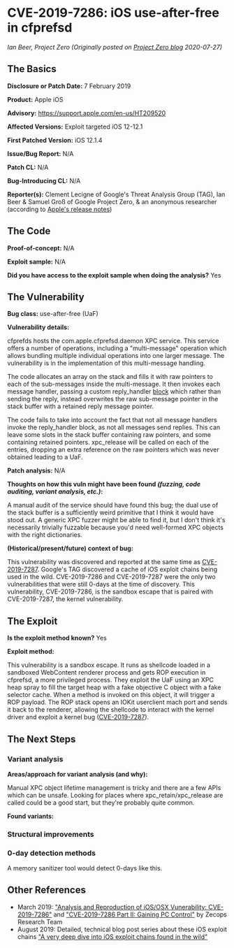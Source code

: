 # CVE-2019-7286: iOS use-after-free in cfprefsd
*Ian Beer, Project Zero (Originally posted on [Project Zero blog](https://googleprojectzero.blogspot.com/p/rca.html) 2020-07-27)*

## The Basics

**Disclosure or Patch Date:** 7 February 2019

**Product:** Apple iOS

**Advisory:** https://support.apple.com/en-us/HT209520

**Affected Versions:** Exploit targeted iOS 12-12.1

**First Patched Version:** iOS 12.1.4

**Issue/Bug Report:** N/A

**Patch CL:** N/A

**Bug-Introducing CL:** N/A

**Reporter(s):** Clement Lecigne of Google's Threat Analysis Group (TAG), Ian Beer & Samuel Groß of Google Project Zero, & an anonymous researcher (according to [Apple's release notes](https://support.apple.com/en-us/HT209520))

## The Code

**Proof-of-concept:** N/A

**Exploit sample:** N/A

**Did you have access to the exploit sample when doing the analysis?** Yes

## The Vulnerability

**Bug class:** use-after-free (UaF)

**Vulnerability details:**

cfprefds hosts the com.apple.cfprefsd.daemon XPC service. This service offers a number of operations, including a "multi-message" operation which allows bundling multiple individual operations into one larger message. The vulnerability is in the implementation of this multi-message handling.

The code allocates an array on the stack and fills it with raw pointers to each of the sub-messages inside the multi-message. It then invokes each message handler, passing a custom reply_handler [block](https://developer.apple.com/library/archive/documentation/Cocoa/Conceptual/ProgrammingWithObjectiveC/WorkingwithBlocks/WorkingwithBlocks.html) which rather than sending the reply, instead overwrites the raw sub-message pointer in the stack buffer with a retained reply message pointer.

The code fails to take into account the fact that not all message handlers invoke the reply_handler block, as not all messages send replies. This can leave some slots in the stack buffer containing raw pointers, and some containing retained pointers. xpc_release will be called on each of the entries, dropping an extra reference on the raw pointers which was never obtained leading to a UaF.

**Patch analysis:** N/A

**Thoughts on how this vuln might have been found _(fuzzing, code auditing, variant analysis, etc.)_:**

A manual audit of the service should have found this bug; the dual use of the stack buffer is a sufficiently weird primitive that I think it would have stood out. A generic XPC fuzzer might be able to find it, but I don't think it's necessarily trivially fuzzable because you'd need well-formed XPC objects with the right dictionaries.

**(Historical/present/future) context of bug:** 

This vulnerability was discovered and reported at the same time as [CVE-2019-7287](CVE-2019-7287.md). Google's TAG discovered a cache of iOS exploit chains being used in the wild. CVE-2019-7286 and CVE-2019-7287 were the only two vulnerabilities that were still 0-days at the time of discovery. This vulnerability, CVE-2019-7286, is the sandbox escape that is paired with CVE-2019-7287, the kernel vulnerability.

## The Exploit

**Is the exploit method known?** Yes

**Exploit method:** 

This vulnerability is a sandbox escape. It runs as shellcode loaded in a sandboxed WebContent renderer process and gets ROP execution in cfprefsd, a more privileged process. They exploit the UaF using an XPC heap spray to fill the target heap with a fake objective C object with a fake selector cache. When a method is invoked on this object, it will trigger a ROP payload. The ROP stack opens an IOKit userclient mach port and sends it back to the renderer, allowing the shellcode to interact with the kernel driver and exploit a kernel bug ([CVE-2019-7287](CVE-2019-7287.md)).

## The Next Steps

### Variant analysis

**Areas/approach for variant analysis (and why):**

Manual XPC object lifetime management is tricky and there are a few APIs which can be unsafe. Looking for places where xpc_retain/xpc_release are called could be a good start, but they're probably quite common.

**Found variants:**

### Structural improvements


### 0-day detection methods

A memory sanitizer tool would detect 0-days like this.

## Other References 

* March 2019: ["Analysis and Reproduction of iOS/OSX Vunerability: CVE-2019-7286"](https://blog.zecops.com/vulnerabilities/analysis-and-reproduction-of-cve-2019-7286/) and ["CVE-2019-7286 Part II: Gaining PC Control"](https://blog.zecops.com/vulnerabilities/exploit-of-cve-2019-7286/) by Zecops Research Team
* August 2019: Detailed, technical blog post series about these iOS exploit chains ["A very deep dive into iOS exploit chains found in the wild"](https://googleprojectzero.blogspot.com/2019/08/a-very-deep-dive-into-ios-exploit.html)
